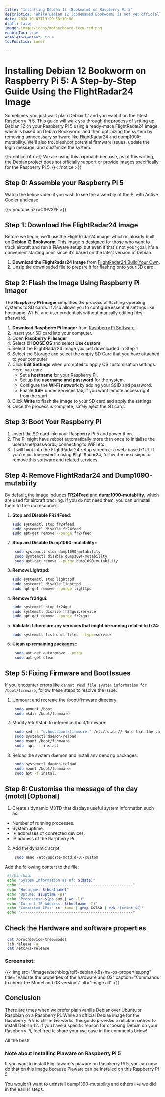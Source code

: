 ```yaml
---
title: "Installing Debian 12 (Bookworm) on Raspberry Pi 5"
description: "While Debian 12 (codenamed Bookworm) is not yet officially released for the Raspberry Pi 5, you can install by following this approach. This guide will walk you through the steps to install Debian 12 on your Raspberry Pi 5."
date: 2024-10-07T13:29:58+10:00
draft: false
image: images/icons/motherboard-icon-red.png
enableToc: true
enableTocContent: true
tocPosition: inner

---
```

# Installing Debian 12 Bookworm on Raspberry Pi 5: A Step-by-Step Guide Using the FlightRadar24 Image

Sometimes, you just want plain Debian 12 and you want it on the latest Raspberry Pi 5. This guide will walk you through the process of setting up Debian 12 on your Raspberry Pi 5 using a ready-made FlightRadar24 image, which is based on Debian Bookworm, and then optimizing the system by removing unnecessary software like FlightRadar24 and dump1090-mutability. We'll also troubleshoot potential firmware issues, update the login message, and customize the system.

{{< notice info >}}
We are using this approach because, as of this writing, the Debian project does not officially support or provide images specifically for the Raspberry Pi 5.
{{< /notice >}}

## Step 0: Assemble your Raspberry Pi 5

Watch the below video if you wish to see the assembly of the Pi with Active Cooler and case

{{< youtube 5zxoCf9V3PE >}}

## Step 1: Download the FlightRadar24 Image

Before we begin, we'll use the FlightRadar24 image, which is already built on **Debian 12 Bookworm**. This image is designed for those who want to track aircraft and run a PiAware setup, but even if that's not your goal, it's a convenient starting point since it’s based on the latest version of Debian.

1. **Download the FlightRadar24 Image** from [FlightRadar24 Build Your Own](https://www.flightradar24.com/build-your-own).
2. Unzip the downloaded file to prepare it for flashing onto your SD card.

## Step 2: Flash the Image Using Raspberry Pi Imager

The **Raspberry Pi Imager** simplifies the process of flashing operating systems to SD cards. It also allows you to configure essential settings like hostname, Wi-Fi, and user credentials without manually editing files afterward.

1. **Download Raspberry Pi Imager** from [Raspberry Pi Software](https://www.raspberrypi.com/software/).
2. Insert your SD card into your computer.
3. Open **Raspberry Pi Imager**
4. Select **CHOOSE OS** and select **Use custom**
5. Select the FlightRadar24 image you just downloaded in Step 1
6. Select the Storage and select the empty SD Card that you have attached to your computer
4. Click **Edit Settings** when prompted to apply OS customisation settings. Here, you can:
   - Set a **hostname** for your Raspberry Pi.
   - Set up the **username and password** for the system.
   - Configure the **Wi-Fi network** by adding your SSID and password.
   - Enable **SSH** under Services tab, if you want remote access right from the start.
5. Click **Write** to flash the image to your SD card and apply the settings.
6. Once the process is complete, safely eject the SD card.

## Step 3: Boot Your Raspberry Pi

1. Insert the SD card into your Raspberry Pi 5 and power it on.
2. The Pi might have reboot automatically more than once to initialise the username/passwords, connecting to WiFi etc.
3. It will boot into the FlightRadar24 setup screen or a web-based GUI. If you're not interested in using FlightRadar24, follow the next steps to remove this software and related services.

## Step 4: Remove FlightRadar24 and Dump1090-mutability

By default, the image includes **FR24Feed** and **dump1090-mutability**, which are used for aircraft tracking. If you do not need them, you can uninstall them to free up resources.

1. **Stop and Disable FR24Feed**:
   ```bash
   sudo systemctl stop fr24feed
   sudo systemctl disable fr24feed
   sudo apt-get remove --purge fr24feed

2. **Stop and Disable Dump1090-mutability:**:
   ```bash
    sudo systemctl stop dump1090-mutability
    sudo systemctl disable dump1090-mutability
    sudo apt-get remove --purge dump1090-mutability

3. **Remove Lighttpd**:
   ```bash
   sudo systemctl stop lighttpd
   sudo systemctl disable lighttpd
   sudo apt-get remove --purge lighttpd

3. **Remove fr24gui**:
   ```bash
   sudo systemctl stop fr24gui
   sudo systemctl disable fr24gui.service
   sudo apt-get remove --purge fr24gui

3. **Validate if there are any services that might be running related to fr24**:
   ```bash
   sudo systemctl list-unit-files --type=service

3. **Clean up remaining packages:**:
   ```bash
    sudo apt-get autoremove --purge
    sudo apt-get clean

## Step 5: Fixing Firmware and Boot Issues

If you encounter errors like `cannot read file system information for /boot/firmware`, follow these steps to resolve the issue:

1. Unmount and recreate the /boot/firmware directory:
   ```bash
    sudo umount /boot
    sudo mkdir /boot/firmware

2. Modify /etc/fstab to reference /boot/firmware:

   ```bash
    sudo sed -i "s:boot:boot/firmware:" /etc/fstab // Note that the character after s is a colon followed by boot s(colon)boot(colon)boot/firmware:)
    sudo systemctl daemon-reload
    sudo mount /boot/firmware
    sudo  apt -f install

3. Reload the system daemon and install any pending packages:

   ```bash
    sudo systemctl daemon-reload
    sudo mount /boot/firmware
    sudo apt -f install

## Step 6: Customise the message of the day (motd) [Optional]

1. Create a dynamic MOTD that displays useful system information such as:

* Number of running processes.
* System uptime.
* IP addresses of connected devices.
* IP address of the Raspberry Pi.

2. Add the dynamic script:

   ```bash
    sudo nano /etc/update-motd.d/01-custom

Add the following content to the file:
   ```bash
    #!/bin/bash
    echo "System Information as of: $(date)"
    echo "---------------------------------------------------"
    echo "Hostname: $(hostname)"
    echo "Uptime: $(uptime -p)"
    echo "Processes: $(ps aux | wc -l)"
    echo "Current IP Address: $(hostname -I)"
    echo "Connected IPs:" ss -tuna | grep ESTAB | awk '{print $5}'
    echo "---------------------------------------------------"
  ```    

## Check the Hardware and software properties

   ```bash
    cat /proc/device-tree/model
    lsb_release -a
    cat /etc/os-release
  ```  

### Screenshot:

{{< img src="/images/techblog/rpi5-debian-k8s-hw-os-properties.png" title="Validate the properties of the hardware and OS" caption="Commands to check the Model and OS versions" alt="image alt" >}}

## Conclusion

There are times when we prefer plain vanilla Debian over Ubuntu or Raspbian on a Raspberry Pi. While an official Debian image for the Raspberry Pi 5 is still in the works, this guide provides a reliable method to install Debian 12. If you have a specific reason for choosing Debian on your Raspberry Pi, feel free to share your use case in the comments below!

All the best!

### Note about Installing Piaware on Raspberry Pi 5
If you want to install Flightaware's piaware on Raspberry Pi 5, you can now do that on this image because Piaware can be installed on this Raspberry Pi 5

You wouldn't want to uninstall dump1090-mutability and others like we did in the earlier steps.